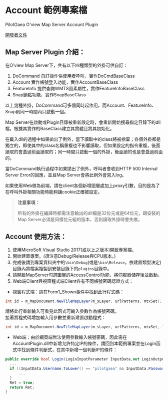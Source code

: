 # Account 範例專案檔
PilotGaea O’view Map Server Account Plugin

[開發者文件](https://nlscsample.pilotgaea.com.tw/demo/ProgrammingGuide/src/04.ServerSidePlugin/04.2_PluginSample.html#account)

## Map Server Plugin 介紹：

在O’view Map Server下，共有以下四種類型的外掛可供自訂：

1. DoCommand 自訂操作供使用者呼叫，實作DoCmdBaseClass
2. Account 實作帳號登入功能，實作AccountBaseClass
3. FeatureInfo 提供查詢WMTS圖素屬性，實作FeatureInfoBaseClass
4. Snap鎖點功能，實作SnapBaseClass

以上幾種外掛，DoCommand可多個同時起作用，而Account、FeatureInfo、Snap則同一時間內只啟動一個。

Map Server在啟動或Plugin目錄被重新設定時，會重新開始搜尋指定目錄下的dll檔，根據其實作的BaseClass建立其實體且將其初始化。

在載入dll的過程中如果拋出了例外，當下讀取中的class將被捨棄；各個外掛都是獨立的，即使其中的class名稱重複也不影響讀取，但如果設定的指令重複，後面讀取的會蓋過前面讀取的；同一時間只啟動一個的外掛，後面讀的也是會蓋過前面的。

當DoCommand執行過程中如果拋出了例外，呼叫者會收到HTTP 500 Internal Server Error的回應，並且Map Server會將此例外會寫入log。

如果使用Web做為前端，請在client各個新增圖層處加上proxy引數，目的是為了在呼叫外掛相關功能時能夠讓cookie正確被設定。

>**注意事項：**
>
> 所有的外掛在編譯時都需注意輸出的dll檔是32位元或是64位元，跟安裝的Map Server必須是同樣位元組的版本，否則讀取外掛時會失敗。

## Account 使用方法：

1. 使用MicroSoft Visual Studio 2017(或以上之版本)開啟專案檔。
2. 開始建置專案。(須注意Debug/Release與CPU版本。)
3. 完成後請到專案資料夾中的`\bin\Debug`(或是`\bin\Release`，依建置類型決定)目錄內將檔案複製到安裝目錄下的`plugins`目錄中。
4. 請開啟MapServer勾選圖層的AccessControl功能，將伺服器儲存後並啟動。
5. Web端Client與視窗程式端Client各有不同帳號密碼認證方式：
  + 視窗程式端：請在Form1_Shown事件中找到此行程式碼：
  
  ```csharp
  int id = m_MapDocument.NewTileMapLayer(m_sLayer, urlPatterns, mtxSet);
  ```
  
  請將此行重新輸入可看見此函式可輸入參數作為帳號密碼。<br/>
  接著將程式碼增加輸入用參數並重新建置啟動程式：
  
  ```csharp
  int id = m_MapDocument.NewTileMapLayer(m_sLayer, urlPatterns, mtxSet,-1,"pilotgaea","aeagtolip");
  ```
  
  + Web端：由於網頁端無法使用參數輸入帳號密碼，因此需在AccountPlugin.dll中新增允許特定IP的條件，請回到本範例專案並在Login函式中找到條件判斷式，在其中新增一個判斷IP的條件：
  
  ```csharp
  public override bool Login(LoginInputParameter InputData,out LoginOutputParameter OutputData){
    ...
    if ((InputData.Username.ToLower() == "pilotgaea" && InputData.Password == "aeagtolip") || InputData.IP == "192.168.17.1"){
        ...
    }
    Ret = true;
    return Ret;
  }
  ```
